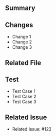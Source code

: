 ## Summary

## Changes 

- Change 1
- Change 2
- Change 3

## Related File


## Test

- Test Case 1
- Test Case 2
- Test Case 3

## Related Issue

- Related Issue: #123
